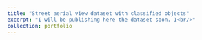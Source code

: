 ```yaml
---
title: "Street aerial view dataset with classified objects"
excerpt: "I will be publishing here the dataset soon. 1<br/>"
collection: portfolio
---
```

